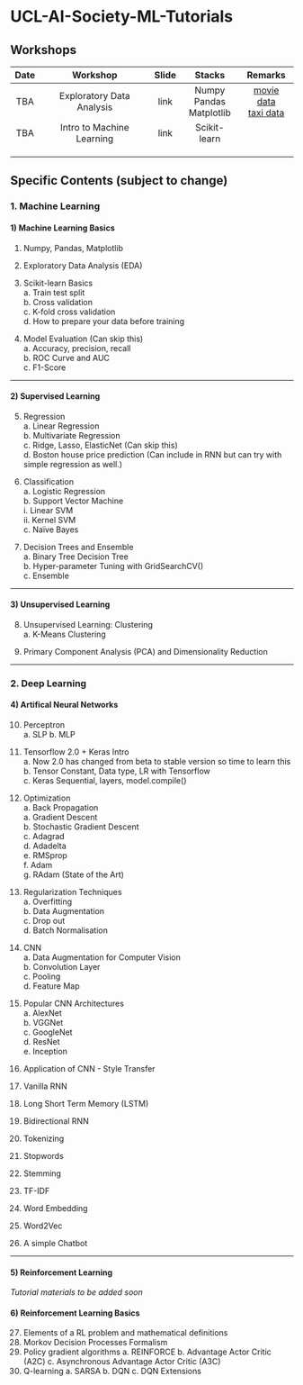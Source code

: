 # UCL-AI-Society-ML-Tutorials

## Workshops
| Date |          Workshop         | Slide |             Stacks            |             Remarks             |
|:----:|:-------------------------:|:-----:|:-----------------------------:|:-------------------------------:|
|  TBA | Exploratory Data Analysis |  link | Numpy<br>Pandas<br>Matplotlib | [movie data](https://www.kaggle.com/PromptCloudHQ/imdb-data)<br> [taxi data](https://www.kaggle.com/c/nyc-taxi-trip-duration/data) |
|  TBA | Intro to Machine Learning |  link |          Scikit-learn         |                                 |
|      |                           |       |                               |                                 |
|      |                           |       |                               |                                 |
|      |                           |       |                               |                                 |


## Specific Contents (subject to change)

### 1. Machine Learning
#### 1) Machine Learning Basics
1.	Numpy, Pandas, Matplotlib  

2.	Exploratory Data Analysis (EDA)  

3.	Scikit-learn Basics  
    a.	Train test split  
    b.	Cross validation  
    c.	K-fold cross validation  
    d.	How to prepare your data before training  

4.	Model Evaluation (Can skip this)  
    a.	Accuracy, precision, recall    
    b.	ROC Curve and AUC  
    c.	F1-Score  

---

#### 2) Supervised Learning
5.	Regression  
    a.	Linear Regression  
    b.	Multivariate Regression  
    c.	Ridge, Lasso, ElasticNet (Can skip this)  
    d.	Boston house price prediction (Can include in RNN but can try with simple regression as well.)  

6.	Classification  
    a.	Logistic Regression  
    b.	Support Vector Machine  
        i.	Linear SVM  
        ii.	Kernel SVM  
    c.	Naïve Bayes  

7.	Decision Trees and Ensemble  
    a.	Binary Tree Decision Tree  
    b.	Hyper-parameter Tuning with GridSearchCV()  
    c.	Ensemble  

---

#### 3) Unsupervised Learning
8.	Unsupervised Learning: Clustering  
    a.	K-Means Clustering
    
9. Primary Component Analysis (PCA) and Dimensionality Reduction

---

### 2. Deep Learning
#### 4) Artifical Neural Networks
10.	Perceptron  
    a.	SLP
    b.	MLP  
    
11.	Tensorflow 2.0 + Keras Intro  
    a.	Now 2.0 has changed from beta to stable version so time to learn this  
    b.	Tensor Constant, Data type, LR with Tensorflow  
    c.	Keras Sequential, layers, model.compile()  

12.	Optimization  
    a.  Back Propagation  
    a.	Gradient Descent  
    b.	Stochastic Gradient Descent  
    c.	Adagrad  
    d.	Adadelta  
    e.	RMSprop  
    f.	Adam  
    g.	RAdam (State of the Art)  
    
13.	Regularization Techniques  
    a.  Overfitting  
    b.	Data Augmentation  
    c.	Drop out  
    d. 	Batch Normalisation  
    
14.	CNN  
    a.	Data Augmentation for Computer Vision  
    b.	Convolution Layer  
    c.	Pooling  
    d.	Feature Map  
    
15.	Popular CNN Architectures  
    a.  AlexNet  
    b.	VGGNet  
    c.	GoogleNet  
    d.	ResNet  
    e.	Inception

16.	Application of CNN - Style Transfer 

17. Vanilla RNN  

18.	Long Short Term Memory (LSTM)  

19.	Bidirectional RNN  

20. Tokenizing  

21. Stopwords  

22. Stemming  

23. TF-IDF  

24.	Word Embedding  

25.	Word2Vec  

26.	A simple Chatbot   

---

#### 5) Reinforcement Learning
*Tutorial materials to be added soon*
#### 6) Reinforcement Learning Basics
27. Elements of a RL problem and mathematical definitions
28. Morkov Decision Processes Formalism
29. Policy gradient algorithms
    a. REINFORCE
    b. Advantage Actor Critic (A2C)
    c. Asynchronous Advantage Actor Critic (A3C)
30. Q-learning
    a. SARSA
    b. DQN
    c. DQN Extensions
